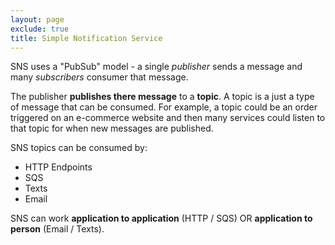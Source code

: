 ```yaml
---
layout: page
exclude: true
title: Simple Notification Service
---
```


SNS uses a "PubSub" model - a single *publisher* sends a message and many *subscribers* consumer that message.

The publisher **publishes there message** to a **topic**. A topic is a just a type of message that can be consumed. For example, a topic could be an order triggered on an e-commerce website and then many services could listen to that topic for when new messages are published.

SNS topics can be consumed by:
- HTTP Endpoints
- SQS
- Texts
- Email

SNS can work **application to application** (HTTP / SQS) OR **application to person** (Email / Texts).
<!--stackedit_data:
eyJoaXN0b3J5IjpbMTc2NTMyMTAxNywtMTM4NjU5Njc5NV19
-->